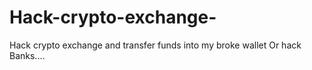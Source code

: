 # Hack-crypto-exchange-
Hack crypto exchange and transfer funds into my broke wallet Or hack Banks....
